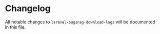 # Changelog

All notable changes to `laravel-bugsnag-download-logs` will be documented in this file.
